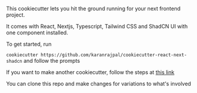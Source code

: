 This cookiecutter lets you hit the ground running for your next frontend project.

It comes with React, Nextjs, Typescript, Tailwind CSS and ShadCN UI with one component installed.

To get started, run

`cookiecutter https://github.com/karanrajpal/cookiecutter-react-next-shadcn` and follow the prompts

If you want to make another cookiecutter, follow the steps at [this link](https://cookiecutter.readthedocs.io/en/latest/tutorials/tutorial2.html)

You can clone this repo and make changes for variations to what's involved
